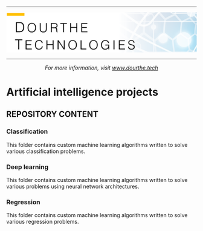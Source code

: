 ___

<a href='http://www.dourthe.tech'> <img src='Dourthe_Technologies_Headers.png' /></a>
___
<center><em>For more information, visit <a href='http://www.dourthe.tech'>www.dourthe.tech</a></em></center>

# Artificial intelligence projects

## REPOSITORY CONTENT

### Classification
This folder contains custom machine learning algorithms written to solve various classification problems.

### Deep learning
This folder contains custom machine learning algorithms written to solve various problems using neural network architectures.

### Regression
This folder contains custom machine learning algorithms written to solve various regression problems.


